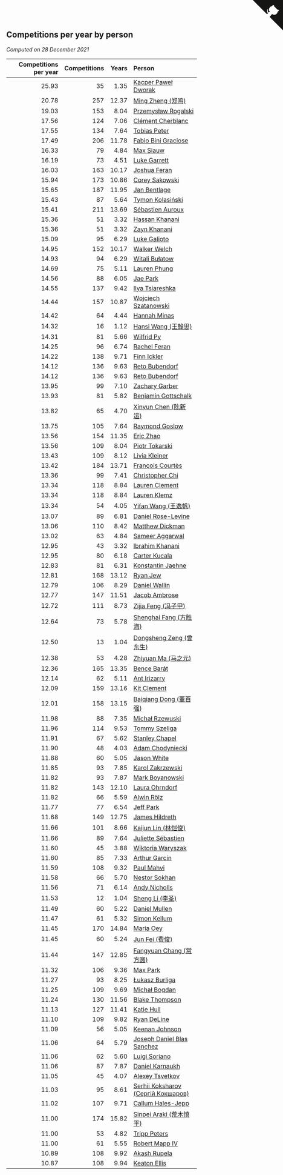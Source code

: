 ## Competitions per year by person

*Computed on 28 December 2021*

| Competitions per year | Competitions | Years | Person |
| ---: | ---: | ---: | :--- |
| 25.93 | 35 | 1.35 | [Kacper Paweł Dworak](https://www.worldcubeassociation.org/persons/2020DWOR01) |
| 20.78 | 257 | 12.37 | [Ming Zheng (郑鸣)](https://www.worldcubeassociation.org/persons/2009ZHEN11) |
| 19.03 | 153 | 8.04 | [Przemysław Rogalski](https://www.worldcubeassociation.org/persons/2013ROGA02) |
| 17.56 | 124 | 7.06 | [Clément Cherblanc](https://www.worldcubeassociation.org/persons/2014CHER05) |
| 17.55 | 134 | 7.64 | [Tobias Peter](https://www.worldcubeassociation.org/persons/2014PETE03) |
| 17.49 | 206 | 11.78 | [Fabio Bini Graciose](https://www.worldcubeassociation.org/persons/2010GRAC02) |
| 16.33 | 79 | 4.84 | [Max Siauw](https://www.worldcubeassociation.org/persons/2017SIAU02) |
| 16.19 | 73 | 4.51 | [Luke Garrett](https://www.worldcubeassociation.org/persons/2017GARR05) |
| 16.03 | 163 | 10.17 | [Joshua Feran](https://www.worldcubeassociation.org/persons/2011FERA01) |
| 15.94 | 173 | 10.86 | [Corey Sakowski](https://www.worldcubeassociation.org/persons/2011SAKO01) |
| 15.65 | 187 | 11.95 | [Jan Bentlage](https://www.worldcubeassociation.org/persons/2010BENT01) |
| 15.43 | 87 | 5.64 | [Tymon Kolasiński](https://www.worldcubeassociation.org/persons/2016KOLA02) |
| 15.41 | 211 | 13.69 | [Sébastien Auroux](https://www.worldcubeassociation.org/persons/2008AURO01) |
| 15.36 | 51 | 3.32 | [Hassan Khanani](https://www.worldcubeassociation.org/persons/2018KHAN26) |
| 15.36 | 51 | 3.32 | [Zayn Khanani](https://www.worldcubeassociation.org/persons/2018KHAN28) |
| 15.09 | 95 | 6.29 | [Luke Galioto](https://www.worldcubeassociation.org/persons/2015GALI02) |
| 14.95 | 152 | 10.17 | [Walker Welch](https://www.worldcubeassociation.org/persons/2011WELC01) |
| 14.93 | 94 | 6.29 | [Witali Bułatow](https://www.worldcubeassociation.org/persons/2015BUAT01) |
| 14.69 | 75 | 5.11 | [Lauren Phung](https://www.worldcubeassociation.org/persons/2016PHUN02) |
| 14.56 | 88 | 6.05 | [Jae Park](https://www.worldcubeassociation.org/persons/2015PARK24) |
| 14.55 | 137 | 9.42 | [Ilya Tsiareshka](https://www.worldcubeassociation.org/persons/2012TERE01) |
| 14.44 | 157 | 10.87 | [Wojciech Szatanowski](https://www.worldcubeassociation.org/persons/2011SZAT01) |
| 14.42 | 64 | 4.44 | [Hannah Minas](https://www.worldcubeassociation.org/persons/2017MINA04) |
| 14.32 | 16 | 1.12 | [Hansi Wang (王翰思)](https://www.worldcubeassociation.org/persons/2020WANG19) |
| 14.31 | 81 | 5.66 | [Wilfrid Py](https://www.worldcubeassociation.org/persons/2016PYWI01) |
| 14.25 | 96 | 6.74 | [Rachel Feran](https://www.worldcubeassociation.org/persons/2015FERA01) |
| 14.22 | 138 | 9.71 | [Finn Ickler](https://www.worldcubeassociation.org/persons/2012ICKL01) |
| 14.12 | 136 | 9.63 | [Reto Bubendorf](https://www.worldcubeassociation.org/persons/2012BUBE01) |
| 14.12 | 136 | 9.63 | [Reto Bubendorf](https://www.worldcubeassociation.org/persons/2012BUBE01) |
| 13.95 | 99 | 7.10 | [Zachary Garber](https://www.worldcubeassociation.org/persons/2014GARB01) |
| 13.93 | 81 | 5.82 | [Benjamin Gottschalk](https://www.worldcubeassociation.org/persons/2016GOTT01) |
| 13.82 | 65 | 4.70 | [Xinyun Chen (陈新运)](https://www.worldcubeassociation.org/persons/2017CHEN36) |
| 13.75 | 105 | 7.64 | [Raymond Goslow](https://www.worldcubeassociation.org/persons/2014GOSL01) |
| 13.56 | 154 | 11.35 | [Eric Zhao](https://www.worldcubeassociation.org/persons/2010ZHAO19) |
| 13.56 | 109 | 8.04 | [Piotr Tokarski](https://www.worldcubeassociation.org/persons/2013TOKA01) |
| 13.43 | 109 | 8.12 | [Livia Kleiner](https://www.worldcubeassociation.org/persons/2013KLEI03) |
| 13.42 | 184 | 13.71 | [François Courtès](https://www.worldcubeassociation.org/persons/2008COUR01) |
| 13.36 | 99 | 7.41 | [Christopher Chi](https://www.worldcubeassociation.org/persons/2014CHIC01) |
| 13.34 | 118 | 8.84 | [Lauren Clement](https://www.worldcubeassociation.org/persons/2013KLEM01) |
| 13.34 | 118 | 8.84 | [Lauren Klemz](https://www.worldcubeassociation.org/persons/2013KLEM01) |
| 13.34 | 54 | 4.05 | [Yifan Wang (王逸帆)](https://www.worldcubeassociation.org/persons/2017WANY29) |
| 13.07 | 89 | 6.81 | [Daniel Rose-Levine](https://www.worldcubeassociation.org/persons/2015ROSE01) |
| 13.06 | 110 | 8.42 | [Matthew Dickman](https://www.worldcubeassociation.org/persons/2013DICK01) |
| 13.02 | 63 | 4.84 | [Sameer Aggarwal](https://www.worldcubeassociation.org/persons/2017AGGA01) |
| 12.95 | 43 | 3.32 | [Ibrahim Khanani](https://www.worldcubeassociation.org/persons/2018KHAN27) |
| 12.95 | 80 | 6.18 | [Carter Kucala](https://www.worldcubeassociation.org/persons/2015KUCA01) |
| 12.83 | 81 | 6.31 | [Konstantin Jaehne](https://www.worldcubeassociation.org/persons/2015JAEH01) |
| 12.81 | 168 | 13.12 | [Ryan Jew](https://www.worldcubeassociation.org/persons/2008JEWR01) |
| 12.79 | 106 | 8.29 | [Daniel Wallin](https://www.worldcubeassociation.org/persons/2013WALL03) |
| 12.77 | 147 | 11.51 | [Jacob Ambrose](https://www.worldcubeassociation.org/persons/2010AMBR01) |
| 12.72 | 111 | 8.73 | [Zijia Feng (冯子甲)](https://www.worldcubeassociation.org/persons/2013FENG02) |
| 12.64 | 73 | 5.78 | [Shenghai Fang (方胜海)](https://www.worldcubeassociation.org/persons/2016FANG01) |
| 12.50 | 13 | 1.04 | [Dongsheng Zeng (曾东生)](https://www.worldcubeassociation.org/persons/2020ZENG03) |
| 12.38 | 53 | 4.28 | [Zhiyuan Ma (马之元)](https://www.worldcubeassociation.org/persons/2017MAZH04) |
| 12.36 | 165 | 13.35 | [Bence Barát](https://www.worldcubeassociation.org/persons/2008BARA01) |
| 12.14 | 62 | 5.11 | [Ant Irizarry](https://www.worldcubeassociation.org/persons/2016IRIZ02) |
| 12.09 | 159 | 13.16 | [Kit Clement](https://www.worldcubeassociation.org/persons/2008CLEM01) |
| 12.01 | 158 | 13.15 | [Baiqiang Dong (董百强)](https://www.worldcubeassociation.org/persons/2008DONG06) |
| 11.98 | 88 | 7.35 | [Michał Rzewuski](https://www.worldcubeassociation.org/persons/2014RZEW01) |
| 11.96 | 114 | 9.53 | [Tommy Szeliga](https://www.worldcubeassociation.org/persons/2012SZEL01) |
| 11.91 | 67 | 5.62 | [Stanley Chapel](https://www.worldcubeassociation.org/persons/2016CHAP04) |
| 11.90 | 48 | 4.03 | [Adam Chodyniecki](https://www.worldcubeassociation.org/persons/2017CHOD02) |
| 11.88 | 60 | 5.05 | [Jason White](https://www.worldcubeassociation.org/persons/2016WHIT16) |
| 11.85 | 93 | 7.85 | [Karol Zakrzewski](https://www.worldcubeassociation.org/persons/2014ZAKR01) |
| 11.82 | 93 | 7.87 | [Mark Boyanowski](https://www.worldcubeassociation.org/persons/2014BOYA01) |
| 11.82 | 143 | 12.10 | [Laura Ohrndorf](https://www.worldcubeassociation.org/persons/2009OHRN01) |
| 11.82 | 66 | 5.59 | [Alwin Rölz](https://www.worldcubeassociation.org/persons/2016ROLZ01) |
| 11.77 | 77 | 6.54 | [Jeff Park](https://www.worldcubeassociation.org/persons/2015PARK08) |
| 11.68 | 149 | 12.75 | [James Hildreth](https://www.worldcubeassociation.org/persons/2009HILD01) |
| 11.66 | 101 | 8.66 | [Kaijun Lin (林恺俊)](https://www.worldcubeassociation.org/persons/2013LINK01) |
| 11.66 | 89 | 7.64 | [Juliette Sébastien](https://www.worldcubeassociation.org/persons/2014SEBA01) |
| 11.60 | 45 | 3.88 | [Wiktoria Waryszak](https://www.worldcubeassociation.org/persons/2018WARY01) |
| 11.60 | 85 | 7.33 | [Arthur Garcin](https://www.worldcubeassociation.org/persons/2014GARC27) |
| 11.59 | 108 | 9.32 | [Paul Mahvi](https://www.worldcubeassociation.org/persons/2012MAHV01) |
| 11.58 | 66 | 5.70 | [Nestor Sokhan](https://www.worldcubeassociation.org/persons/2016SOKH01) |
| 11.56 | 71 | 6.14 | [Andy Nicholls](https://www.worldcubeassociation.org/persons/2015NICH04) |
| 11.53 | 12 | 1.04 | [Sheng Li (李圣)](https://www.worldcubeassociation.org/persons/2020LISH02) |
| 11.49 | 60 | 5.22 | [Daniel Mullen](https://www.worldcubeassociation.org/persons/2016MULL04) |
| 11.47 | 61 | 5.32 | [Simon Kellum](https://www.worldcubeassociation.org/persons/2016KELL12) |
| 11.45 | 170 | 14.84 | [Maria Oey](https://www.worldcubeassociation.org/persons/2007OEYM01) |
| 11.45 | 60 | 5.24 | [Jun Fei (费俊)](https://www.worldcubeassociation.org/persons/2016FEIJ02) |
| 11.44 | 147 | 12.85 | [Fangyuan Chang (常方圆)](https://www.worldcubeassociation.org/persons/2009CHAN04) |
| 11.32 | 106 | 9.36 | [Max Park](https://www.worldcubeassociation.org/persons/2012PARK03) |
| 11.27 | 93 | 8.25 | [Łukasz Burliga](https://www.worldcubeassociation.org/persons/2013BURL01) |
| 11.25 | 109 | 9.69 | [Michał Bogdan](https://www.worldcubeassociation.org/persons/2012BOGD01) |
| 11.24 | 130 | 11.56 | [Blake Thompson](https://www.worldcubeassociation.org/persons/2010THOM03) |
| 11.13 | 127 | 11.41 | [Katie Hull](https://www.worldcubeassociation.org/persons/2010HULL01) |
| 11.10 | 109 | 9.82 | [Ryan DeLine](https://www.worldcubeassociation.org/persons/2012DELI01) |
| 11.09 | 56 | 5.05 | [Keenan Johnson](https://www.worldcubeassociation.org/persons/2016JOHN30) |
| 11.06 | 64 | 5.79 | [Joseph Daniel Blas Sanchez](https://www.worldcubeassociation.org/persons/2016SANC08) |
| 11.06 | 62 | 5.60 | [Luigi Soriano](https://www.worldcubeassociation.org/persons/2016SORI04) |
| 11.06 | 87 | 7.87 | [Daniel Karnaukh](https://www.worldcubeassociation.org/persons/2014KARN02) |
| 11.05 | 45 | 4.07 | [Alexey Tsvetkov](https://www.worldcubeassociation.org/persons/2017TSVE02) |
| 11.03 | 95 | 8.61 | [Serhii Koksharov (Сергій Кокшаров)](https://www.worldcubeassociation.org/persons/2013KOKS01) |
| 11.02 | 107 | 9.71 | [Callum Hales-Jepp](https://www.worldcubeassociation.org/persons/2012HALE01) |
| 11.00 | 174 | 15.82 | [Sinpei Araki (荒木慎平)](https://www.worldcubeassociation.org/persons/2006ARAK01) |
| 11.00 | 53 | 4.82 | [Tripp Peters](https://www.worldcubeassociation.org/persons/2017PETE04) |
| 11.00 | 61 | 5.55 | [Robert Mapp IV](https://www.worldcubeassociation.org/persons/2016IVRO01) |
| 10.89 | 108 | 9.92 | [Akash Rupela](https://www.worldcubeassociation.org/persons/2012RUPE01) |
| 10.87 | 108 | 9.94 | [Keaton Ellis](https://www.worldcubeassociation.org/persons/2012ELLI01) |


<a href="https://github.com/jonatanklosko/wca_statistics" class="github-corner" aria-label="View source on Github"><svg width="80" height="80" viewBox="0 0 250 250" style="fill:#151513; color:#fff; position: absolute; top: 0; border: 0; right: 0;" aria-hidden="true"><path d="M0,0 L115,115 L130,115 L142,142 L250,250 L250,0 Z"></path><path d="M128.3,109.0 C113.8,99.7 119.0,89.6 119.0,89.6 C122.0,82.7 120.5,78.6 120.5,78.6 C119.2,72.0 123.4,76.3 123.4,76.3 C127.3,80.9 125.5,87.3 125.5,87.3 C122.9,97.6 130.6,101.9 134.4,103.2" fill="currentColor" style="transform-origin: 130px 106px;" class="octo-arm"></path><path d="M115.0,115.0 C114.9,115.1 118.7,116.5 119.8,115.4 L133.7,101.6 C136.9,99.2 139.9,98.4 142.2,98.6 C133.8,88.0 127.5,74.4 143.8,58.0 C148.5,53.4 154.0,51.2 159.7,51.0 C160.3,49.4 163.2,43.6 171.4,40.1 C171.4,40.1 176.1,42.5 178.8,56.2 C183.1,58.6 187.2,61.8 190.9,65.4 C194.5,69.0 197.7,73.2 200.1,77.6 C213.8,80.2 216.3,84.9 216.3,84.9 C212.7,93.1 206.9,96.0 205.4,96.6 C205.1,102.4 203.0,107.8 198.3,112.5 C181.9,128.9 168.3,122.5 157.7,114.1 C157.9,116.9 156.7,120.9 152.7,124.9 L141.0,136.5 C139.8,137.7 141.6,141.9 141.8,141.8 Z" fill="currentColor" class="octo-body"></path></svg></a><style>.github-corner:hover .octo-arm{animation:octocat-wave 560ms ease-in-out}@keyframes octocat-wave{0%,100%{transform:rotate(0)}20%,60%{transform:rotate(-25deg)}40%,80%{transform:rotate(10deg)}}@media (max-width:500px){.github-corner:hover .octo-arm{animation:none}.github-corner .octo-arm{animation:octocat-wave 560ms ease-in-out}}</style>
